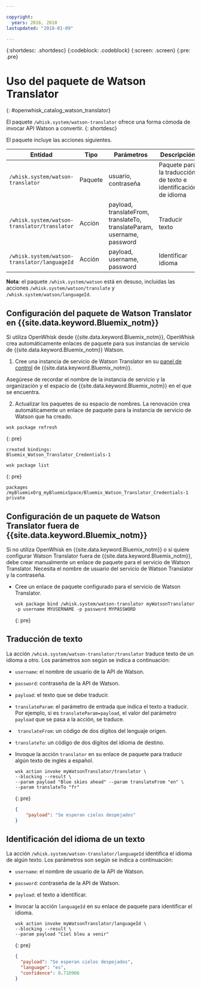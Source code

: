 ```yaml
---

copyright:
  years: 2016, 2018
lastupdated: "2018-01-09"

---
```


{:shortdesc: .shortdesc}
{:codeblock: .codeblock}
{:screen: .screen}
{:pre: .pre}

# Uso del paquete de Watson Translator
{: #openwhisk_catalog_watson_translator}

El paquete `/whisk.system/watson-translator` ofrece una forma cómoda de invocar API Watson a convertir.
{: shortdesc}

El paquete incluye las acciones siguientes.

| Entidad | Tipo | Parámetros | Descripción |
| --- | --- | --- | --- |
| `/whisk.system/watson-translator` | Paquete | usuario, contraseña | Paquete para la traducción de texto e identificación de idioma  |
| `/whisk.system/watson-translator/translator` | Acción | payload, translateFrom, translateTo, translateParam, username, password | Traducir texto |
| `/whisk.system/watson-translator/languageId` | Acción | payload, username, password | Identificar idioma |

**Nota**: el paquete `/whisk.system/watson` está en desuso, incluidas las acciones `/whisk.system/watson/translate` y `/whisk.system/watson/languageId`.

## Configuración del paquete de Watson Translator en {{site.data.keyword.Bluemix_notm}}

Si utiliza OpenWhisk desde {{site.data.keyword.Bluemix_notm}}, OpenWhisk crea automáticamente enlaces de paquete para sus instancias de servicio de {{site.data.keyword.Bluemix_notm}} Watson.

1. Cree una instancia de servicio de Watson Translator en su [panel de control](http://console.ng.Bluemix.net) de {{site.data.keyword.Bluemix_notm}}.
  
  Asegúrese de recordar el nombre de la instancia de servicio y la organización y el espacio de
{{site.data.keyword.Bluemix_notm}} en el que se encuentra.
  
2. Actualizar los paquetes de su espacio de nombres. La renovación crea automáticamente un enlace de paquete para la instancia de servicio de Watson que ha creado.
  ```
  wsk package refresh
  ```
  {: pre}
  
  ```
  created bindings:
  Bluemix_Watson_Translator_Credentials-1
  ```
  
  ```
  wsk package list
  ```
  {: pre}
  
  ```
  packages
  /myBluemixOrg_myBluemixSpace/Bluemix_Watson_Translator_Credentials-1 private
  ```
  
  
## Configuración de un paquete de Watson Translator fuera de {{site.data.keyword.Bluemix_notm}}

Si no utiliza OpenWhisk en {{site.data.keyword.Bluemix_notm}} o si quiere configurar Watson Translator fuera de {{site.data.keyword.Bluemix_notm}}, debe crear manualmente un enlace de paquete para el servicio de Watson Translator. Necesita el nombre de usuario del servicio de Watson Translator y la contraseña.

- Cree un enlace de paquete configurado para el servicio de Watson Translator.

  ```
  wsk package bind /whisk.system/watson-translator myWatsonTranslator -p username MYUSERNAME -p password MYPASSWORD
  ```
  {: pre}


## Traducción de texto

La acción `/whisk.system/watson-translator/translator` traduce texto de un idioma a otro. Los parámetros son según se indica a continuación:

- `username`: el nombre de usuario de la API de Watson.
- `password`: contraseña de la API de Watson.
- `payload`: el texto que se debe traducir.
- `translateParam`: el parámetro de entrada que indica el texto a traducir. Por ejemplo, si es `translateParam=payload`, el valor del parámetro `payload` que se pasa a la acción, se traduce.
- ` translateFrom`: un código de dos dígitos del lenguaje origen.
- `translateTo`: un código de dos dígitos del idioma de destino.

- Invoque la acción `translator` en su enlace de paquete para traducir algún texto de inglés a español.
  ```
  wsk action invoke myWatsonTranslator/translator \
  --blocking --result \
  --param payload "Blue skies ahead" --param translateFrom "en" \
  --param translateTo "fr"
  ```
  {: pre}
  
  ```json
  {
      "payload": "Se esperan cielos despejados"
  }
  ```
  
  
## Identificación del idioma de un texto

La acción `/whisk.system/watson-translator/languageId` identifica el idioma de algún texto. Los parámetros son según se indica a continuación:

- `username`: el nombre de usuario de la API de Watson.
- `password`: contraseña de la API de Watson.
- `payload`: el texto a identificar.

- Invocar la acción `languageId` en su enlace de paquete para identificar el idioma.
  ```
  wsk action invoke myWatsonTranslator/languageId \
  --blocking --result \
  --param payload "Ciel bleu a venir"
  ```
  {: pre}
  
  ```json
  {
    "payload": "Se esperan cielos despejados",
    "language": "es",
    "confidence": 0.710906
  }
  ```
  
